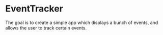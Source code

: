 # EventTracker
The goal is to create a simple app which displays a bunch of events, and allows the user to track certain events.
